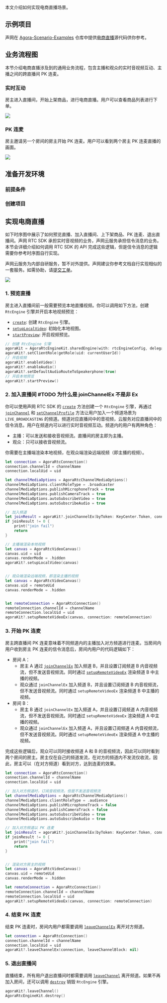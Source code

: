 本文介绍如何实现电商直播场景。

## 示例项目

声网在 [Agora-Scenario-Examples](https://github.com/AgoraIO-Usecase/Agora-Scenario-Examples/tree/main) 仓库中提供[电商直播](https://github.com/AgoraIO-Usecase/Agora-Scenario-Examples/tree/main/iOS/Agora%20Scenarios/Scenes/Shopping)源代码供你参考。

## 业务流程图

本节介绍电商直播涉及到的通用业务流程，包含主播和观众的实时音视频互动、主播之间的跨直播间 PK 连麦。

### 实时互动

房主进入直播间，开始上架商品，进行电商直播。用户可以查看商品列表进行下单。

![](https://web-cdn.agora.io/docs-files/1684397470563)

### PK 连麦

房主邀请另一个房间的房主开始 PK 连麦。用户可以看到两个房主 PK 连麦直播的画面。

![](https://web-cdn.agora.io/docs-files/1684397483079)


## 准备开发环境

### 前提条件



### 创建项目



## 实现电商直播

如下时序图中展示了如何预览直播、加入直播间、上下架商品、PK 连麦、退出直播间。声网 RTC SDK 承担实时音视频的业务，声网云服务承担信令消息的业务。本节会详细介绍如何调用 RTC SDK 的 API 完成这些逻辑，但是信令消息的逻辑需要你参考时序图自行实现。

<div class="alert note">声网云服务为内部自研服务，暂不对外提供。声网建议你参考文档自行实现相似的一套服务。如需协助，请<a href="https://docs.agora.io/cn/Agora%20Platform/ticket?platform=All%20Platforms">提交工单</a>。</div>

![](https://web-cdn.agora.io/docs-files/1684744943721)

### 1. 预览直播

房主进入直播间前一般需要预览本地直播视频。你可以调用如下方法，创建 `RtcEngine` 引擎并开启本地视频预览：

- [`create`](https://docportal.shengwang.cn/cn/live-streaming-premium-4.x/API%20Reference/java_ng/API/toc_core_method.html#api_irtcengine_create): 创建 `RtcEngine` 引擎。
- [`setupLocalVideo`](https://docportal.shengwang.cn/cn/live-streaming-premium-4.x/API%20Reference/java_ng/API/toc_video_process.html#api_irtcengine_setuplocalvideo): 初始化本地视图。
- [`startPreview`](https://docportal.shengwang.cn/cn/live-streaming-premium-4.x/API%20Reference/java_ng/API/toc_video_process.html#api_irtcengine_startpreview): 开启视频预览。


```swift
// 创建 RtcEngine 引擎
agoraKit = AgoraRtcEngineKit.sharedEngine(with: rtcEngineConfig, delegate: self)
agoraKit?.setClientRole(getRole(uid: currentUserId))
// 开启视频
agoraKit?.enableVideo()
agoraKit?.enableAudio()
agoraKit?.setDefaultAudioRouteToSpeakerphone(true)
// 开启本地预览
agoraKit?.startPreview()
```

### 2. 加入直播间 #TODO 为什么是 joinChannelEx 不是非 Ex

你可以使用声网 RTC SDK 的 [`create`](https://docportal.shengwang.cn/cn/live-streaming-premium-4.x/API%20Reference/java_ng/API/toc_core_method.html#api_irtcengine_create) 方法创建一个 `RtcEngine` 引擎，再通过 [`joinChannel`](https://docportal.shengwang.cn/cn/live-streaming-premium-4.x/API%20Reference/java_ng/API/toc_core_method.html#api_irtcengine_joinchannel2) 和 [`setChannelProfile`](https://docportal.shengwang.cn/cn/live-streaming-premium-4.x/API%20Reference/java_ng/API/toc_core_method.html#api_irtcengine_setchannelprofile) 方法让用户加入一个频道场景为 `LIVE_BROADCASTING` 的频道。频道对应直播间中的音视频，云服务对应直播间中的信令消息。用户在频道内可以进行实时音视频互动。频道内的用户有两种角色：

- 主播：可以发送和接收音视频流。直播间的房主即为主播。
- 观众：只可以接收音视频流。

你需要在主播端渲染本地视频，在观众端渲染远端视频（即主播的视频）。

```swift
let connection = AgoraRtcConnection()
connection.channelId = channelName
connection.localUid = uid

let channelMediaOptions = AgoraRtcChannelMediaOptions()
channelMediaOptions.clientRoleType = .broadcaster
channelMediaOptions.publishMicrophoneTrack = true
channelMediaOptions.publishCameraTrack = true
channelMediaOptions.autoSubscribeVideo = true
channelMediaOptions.autoSubscribeAudio = true

// 加入频道
let joinResult = agoraKit?.joinChannelEx(byToken: KeyCenter.Token, connection: connection, delegate: self, mediaOptions: channelMediaOptions, joinSuccess: nil)
if joinResult != 0 {
    print("join fail")
    return
}

// 主播端渲染本地视频
let canvas = AgoraRtcVideoCanvas()
canvas.uid = uid
canvas.renderMode = .hidden
agoraKit?.setupLocalVideo(canvas)


// 观众端渲染远端视频，即渲染主播的视频
let canvas = AgoraRtcVideoCanvas()
canvas.uid = remoteUid
canvas.renderMode = .hidden


let remoteConnection = AgoraRtcConnection()
remoteConnection.channelId = channelName
remoteConnection.localUid = uid
agoraKit?.setupRemoteVideoEx(canvas, connection: remoteConnection)
```

### 3. 开始 PK 连麦

房主跨直播间 PK 连麦意味着不同频道内的主播加入对方频道进行连麦。当房间内用户收到房主 PK 连麦的信令消息后，房间内用户的代码逻辑如下：

- 房间 A：
    - 房主 A 通过 [`joinChannelEx`](https://docportal.shengwang.cn/cn/live-streaming-premium-4.x/API%20Reference/java_ng/API/toc_multi_channel.html#api_irtcengineex_joinchannelex) 加入频道 B，并且设置订阅频道 B 内音视频流，但不发送音视频流。同时通过 [`setupRemoteVideoEx`](https://docportal.shengwang.cn/cn/live-streaming-premium-4.x/API%20Reference/java_ng/API/toc_multi_channel.html#api_irtcengineex_setupremotevideoex) 渲染频道 B 中主播的视频。
    - 观众通过 `joinChannelEx` 加入频道 B，并且设置订阅频道 B 内音视频流，但不发送音视频流。同时通过 `setupRemoteVideoEx` 渲染频道 B 中主播的视频。
- 房间 B：
    - 房主 B 通过 `joinChannelEx` 加入频道 A，并且设置订阅频道 A 内音视频流，但不发送音视频流。同时通过 `setupRemoteVideoEx` 渲染频道 A 中主播的视频。
    - 观众通过 `joinChannelEx` 加入频道 A，并且设置订阅频道 A 内音视频流，但不发送音视频流。同时通过 `setupRemoteVideoEx` 渲染频道 A 中主播的视频。

完成这些逻辑后，观众可以同时接收频道 A 和 B 的音视频流，因此可以同时看到两个房间的房主。房主仅在自己的频道发流，在对方的频道内不发流仅收流，因此，房主可以（在对方频道）看到对方，达到连麦的效果。


```swift
let connection = AgoraRtcConnection()
connection.channelId = channelName
connection.localUid = uid

// 加入对方频道时，订阅音视频流，但是不发送音视频流
let channelMediaOptions = AgoraRtcChannelMediaOptions()
channelMediaOptions.clientRoleType = .audience
channelMediaOptions.publishMicrophoneTrack = false
channelMediaOptions.publishCameraTrack = false
channelMediaOptions.autoSubscribeVideo = true
channelMediaOptions.autoSubscribeAudio = true

// 加入对方频道以 PK 连麦
let joinResult = agoraKit?.joinChannelEx(byToken: KeyCenter.Token, connection: connection, delegate: self, mediaOptions: channelMediaOptions, joinSuccess: nil)
if joinResult != 0 {
    print("join fail")
    return
}


// 渲染对方房主的视频
let canvas = AgoraRtcVideoCanvas()
canvas.uid = remoteUid
canvas.renderMode = .hidden

let remoteConnection = AgoraRtcConnection()
remoteConnection.channelId = channelName
remoteConnection.localUid = uid
agoraKit?.setupRemoteVideoEx(canvas, connection: remoteConnection)
```

### 4. 结束 PK 连麦

结束 PK 连麦时，房间内用户都需要调用 [`leaveChannelEx`](https://docportal.shengwang.cn/cn/live-streaming-premium-4.x/API%20Reference/java_ng/API/toc_multi_channel.html#api_irtcengineex_leavechannelex) 离开对方频道。

```swift
let connection = AgoraRtcConnection()
connection.channelId = channelName
connection.localUid = uid
agoraKit?.leaveChannelEx(connection, leaveChannelBlock: nil)
```

### 5. 退出直播间

直播结束，所有用户退出直播间时都需要调用 [`leaveChannel`](https://docportal.shengwang.cn/cn/live-streaming-premium-4.x/API%20Reference/java_ng/API/toc_core_method.html#api_irtcengine_leavechannel) 离开频道。如果不再加入房间，还可以调用 [`destroy`](https://docportal.shengwang.cn/cn/live-streaming-premium-4.x/API%20Reference/java_ng/API/toc_core_method.html#api_irtcengine_release) 销毁 `RtcEngine` 引擎。

```swift
agoraKit?.leaveChannel()
AgoraRtcEngineKit.destroy()
```